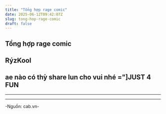 ```yaml
---
title: "Tổng hợp rage comic"
date: 2025-06-12T09:42:07Z
slug: tong-hop-rage-comic
draft: false
---
```


## Tổng hợp rage comic

## RýzKool

ae nào có thỳ share lun cho vui nhé ="]JUST 4 FUN
---------------------------------

-------------------------------------

-------------------------------

-Nguồn: cab.vn-